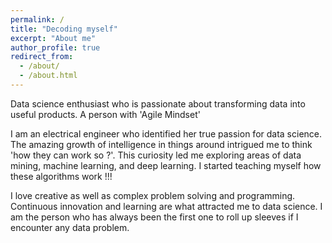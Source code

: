 ```yaml
---
permalink: /
title: "Decoding myself"
excerpt: "About me"
author_profile: true
redirect_from: 
  - /about/
  - /about.html
---
```




Data science enthusiast who is passionate about transforming data into useful products. A person with 'Agile Mindset'

I am an electrical engineer who identified her true passion for data science. The amazing growth of intelligence in things around intrigued me to think 'how they can work so ?'. This curiosity led me exploring areas of data mining, machine learning, and deep learning. I started teaching myself how these algorithms work !!!

I love creative as well as complex problem solving and programming. Continuous innovation and learning are what attracted me to data science. I am the person who has always been the first one to roll up sleeves if I encounter any data problem.


